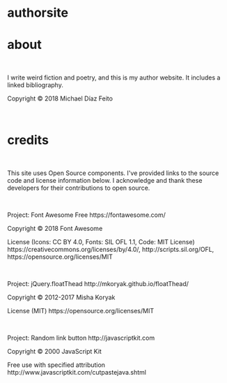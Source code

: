 # authorsite
<h1>about</h1>
<br>
<p>I write weird fiction and poetry, and this is my author website. It includes a linked bibliography.</p>
<p>Copyright &copy; 2018 Michael Díaz Feito</p>
<br>
<h1>credits</h1>
<br>
<p>This site uses Open Source components. I've provided links to the source code and license information below. I acknowledge and thank these developers for their contributions to open source.</p>
<br>
<p>Project: Font Awesome Free https://fontawesome.com/</p>
<p>Copyright &copy; 2018 Font Awesome
<p>License (Icons: CC BY 4.0, Fonts: SIL OFL 1.1, Code: MIT License) https://creativecommons.org/licenses/by/4.0/, http://scripts.sil.org/OFL, https://opensource.org/licenses/MIT</p>
<br>
<p>Project: jQuery.floatThead http://mkoryak.github.io/floatThead/</p>
<p>Copyright &copy; 2012-2017 Misha Koryak</p>
<p>License (MIT) https://opensource.org/licenses/MIT</p>
<br>
<p>Project: Random link button http://javascriptkit.com</p>
<p>Copyright &copy; 2000 JavaScript Kit</p>
<p>Free use with specified attribution http://www.javascriptkit.com/cutpastejava.shtml</p>
